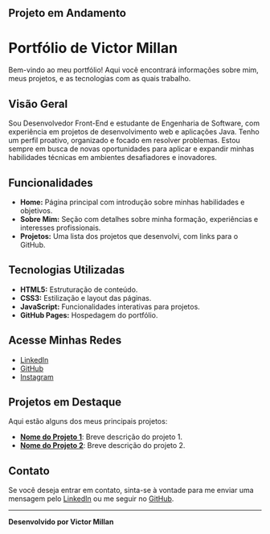 Projeto em Andamento
---
# Portfólio de Victor Millan

Bem-vindo ao meu portfólio! Aqui você encontrará informações sobre mim, meus projetos, e as tecnologias com as quais trabalho.

## Visão Geral

Sou Desenvolvedor Front-End e estudante de Engenharia de Software, com experiência em projetos de desenvolvimento web e aplicações Java. Tenho um perfil proativo, organizado e focado em resolver problemas. Estou sempre em busca de novas oportunidades para aplicar e expandir minhas habilidades técnicas em ambientes desafiadores e inovadores.

## Funcionalidades

- **Home:** Página principal com introdução sobre minhas habilidades e objetivos.
- **Sobre Mim:** Seção com detalhes sobre minha formação, experiências e interesses profissionais.
- **Projetos:** Uma lista dos projetos que desenvolvi, com links para o GitHub.

## Tecnologias Utilizadas

- **HTML5:** Estruturação de conteúdo.
- **CSS3:** Estilização e layout das páginas.
- **JavaScript:** Funcionalidades interativas para projetos.
- **GitHub Pages:** Hospedagem do portfólio.

## Acesse Minhas Redes

- [LinkedIn](https://www.linkedin.com/in/victormillandev/)
- [GitHub](https://github.com/ViictorrMillan)
- [Instagram](https://www.instagram.com/)

## Projetos em Destaque

Aqui estão alguns dos meus principais projetos:

- **[Nome do Projeto 1](https://github.com/ViictorrMillan/projeto1)**: Breve descrição do projeto 1.
- **[Nome do Projeto 2](https://github.com/ViictorrMillan/projeto2)**: Breve descrição do projeto 2.

## Contato

Se você deseja entrar em contato, sinta-se à vontade para me enviar uma mensagem pelo [LinkedIn](https://www.linkedin.com/in/victormillandev/) ou me seguir no [GitHub](https://github.com/ViictorrMillan).

---

**Desenvolvido por Victor Millan**

